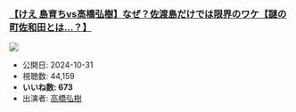 ### [【けえ 島育ちvs高橋弘樹】なぜ？佐渡島だけでは限界のワケ【謎の町佐和田とは…？】](https://www.youtube.com/watch?v=POno2s6K6Q0)
[![](https://img.youtube.com/vi/POno2s6K6Q0/hqdefault.jpg)](https://www.youtube.com/watch?v=POno2s6K6Q0)
-   公開日: 2024-10-31
-   視聴数: 44,159
-   **いいね数: 673**
-   出演者: [高橋弘樹](/rehacq_fan/people/高橋弘樹 "wikilink")
